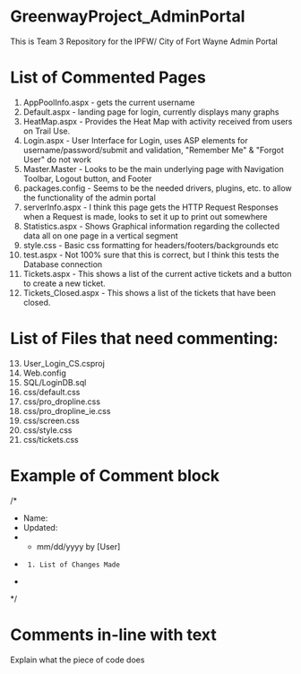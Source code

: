 # GreenwayProject_AdminPortal
This is Team 3 Repository for the IPFW/ City of Fort Wayne Admin Portal

# List of Commented Pages
1. AppPoolInfo.aspx - gets the current username 
2. Default.aspx - landing page for login, currently displays many graphs
3. HeatMap.aspx - Provides the Heat Map with activity received from users on Trail Use.
4. Login.aspx - User Interface for Login, uses ASP elements for username/password/submit and validation, "Remember Me" & "Forgot User" do not work
5. Master.Master - Looks to be the main underlying page with Navigation Toolbar, Logout button, and Footer
6. packages.config - Seems to be the needed drivers, plugins, etc. to allow the functionality of the admin portal
7. serverInfo.aspx - I think this page gets the HTTP Request Responses when a Request is made, looks to set it up to print out somewhere
8. Statistics.aspx - Shows Graphical information regarding the collected data all on one page in a vertical segment
9. style.css - Basic css formatting for headers/footers/backgrounds etc
10. test.aspx - Not 100% sure that this is correct, but I think this tests the Database connection
11. Tickets.aspx - This shows a list of the current active tickets and a button to create a new ticket.
12. Tickets_Closed.aspx - This shows a list of the tickets that have been closed.

# List of Files that need commenting:
13. User_Login_CS.csproj
14. Web.config
15. SQL/LoginDB.sql
16. css/default.css
17. css/pro_dropline.css
18. css/pro_dropline_ie.css
19. css/screen.css
20. css/style.css
21. css/tickets.css

# Example of Comment block
/*
 * Name:
 * Updated:
 *  - mm/dd/yyyy by [User]
 *      1. List of Changes Made
 *
*/

# Comments in-line with text
Explain what the piece of code does
